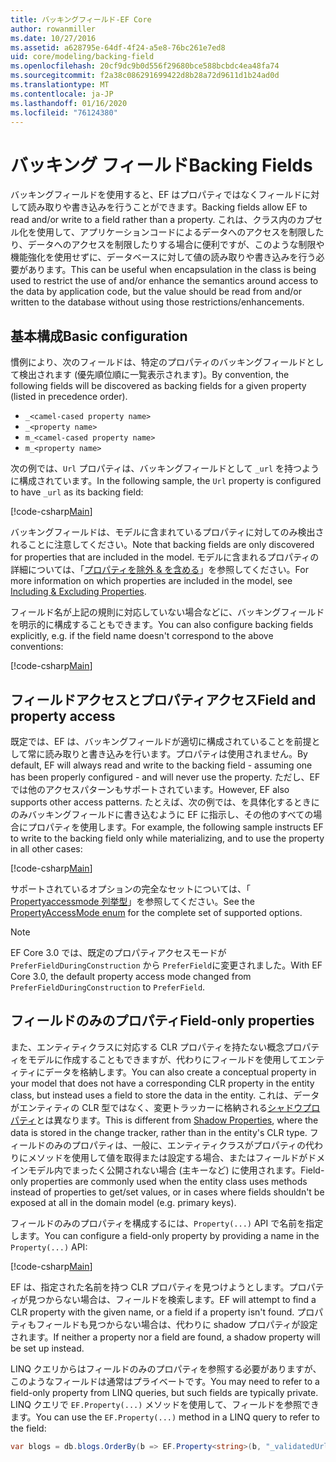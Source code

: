 ```yaml
---
title: バッキングフィールド-EF Core
author: rowanmiller
ms.date: 10/27/2016
ms.assetid: a628795e-64df-4f24-a5e8-76bc261e7ed8
uid: core/modeling/backing-field
ms.openlocfilehash: 20cf9dc9b0d556f29680bce588bcbdc4ea48fa74
ms.sourcegitcommit: f2a38c086291699422d8b28a72d9611d1b24ad0d
ms.translationtype: MT
ms.contentlocale: ja-JP
ms.lasthandoff: 01/16/2020
ms.locfileid: "76124380"
---
```

# <a name="backing-fields"></a><span data-ttu-id="1ef31-102">バッキング フィールド</span><span class="sxs-lookup"><span data-stu-id="1ef31-102">Backing Fields</span></span>

<span data-ttu-id="1ef31-103">バッキングフィールドを使用すると、EF はプロパティではなくフィールドに対して読み取りや書き込みを行うことができます。</span><span class="sxs-lookup"><span data-stu-id="1ef31-103">Backing fields allow EF to read and/or write to a field rather than a property.</span></span> <span data-ttu-id="1ef31-104">これは、クラス内のカプセル化を使用して、アプリケーションコードによるデータへのアクセスを制限したり、データへのアクセスを制限したりする場合に便利ですが、このような制限や機能強化を使用せずに、データベースに対して値の読み取りや書き込みを行う必要があります。</span><span class="sxs-lookup"><span data-stu-id="1ef31-104">This can be useful when encapsulation in the class is being used to restrict the use of and/or enhance the semantics around access to the data by application code, but the value should be read from and/or written to the database without using those restrictions/enhancements.</span></span>

## <a name="basic-configuration"></a><span data-ttu-id="1ef31-105">基本構成</span><span class="sxs-lookup"><span data-stu-id="1ef31-105">Basic configuration</span></span>

<span data-ttu-id="1ef31-106">慣例により、次のフィールドは、特定のプロパティのバッキングフィールドとして検出されます (優先順位順に一覧表示されます)。</span><span class="sxs-lookup"><span data-stu-id="1ef31-106">By convention, the following fields will be discovered as backing fields for a given property (listed in precedence order).</span></span> 

* `_<camel-cased property name>`
* `_<property name>`
* `m_<camel-cased property name>`
* `m_<property name>`

<span data-ttu-id="1ef31-107">次の例では、`Url` プロパティは、バッキングフィールドとして `_url` を持つように構成されています。</span><span class="sxs-lookup"><span data-stu-id="1ef31-107">In the following sample, the `Url` property is configured to have `_url` as its backing field:</span></span>

[!code-csharp[Main](../../../samples/core/Modeling/Conventions/BackingField.cs#Sample)]

<span data-ttu-id="1ef31-108">バッキングフィールドは、モデルに含まれているプロパティに対してのみ検出されることに注意してください。</span><span class="sxs-lookup"><span data-stu-id="1ef31-108">Note that backing fields are only discovered for properties that are included in the model.</span></span> <span data-ttu-id="1ef31-109">モデルに含まれるプロパティの詳細については、「[プロパティを除外 & を含める](included-properties.md)」を参照してください。</span><span class="sxs-lookup"><span data-stu-id="1ef31-109">For more information on which properties are included in the model, see [Including & Excluding Properties](included-properties.md).</span></span>

<span data-ttu-id="1ef31-110">フィールド名が上記の規則に対応していない場合などに、バッキングフィールドを明示的に構成することもできます。</span><span class="sxs-lookup"><span data-stu-id="1ef31-110">You can also configure backing fields explicitly, e.g. if the field name doesn't correspond to the above conventions:</span></span>

[!code-csharp[Main](../../../samples/core/Modeling/FluentAPI/BackingField.cs?name=BackingField&highlight=5)]

## <a name="field-and-property-access"></a><span data-ttu-id="1ef31-111">フィールドアクセスとプロパティアクセス</span><span class="sxs-lookup"><span data-stu-id="1ef31-111">Field and property access</span></span>

<span data-ttu-id="1ef31-112">既定では、EF は、バッキングフィールドが適切に構成されていることを前提として常に読み取りと書き込みを行います。プロパティは使用されません。</span><span class="sxs-lookup"><span data-stu-id="1ef31-112">By default, EF will always read and write to the backing field - assuming one has been properly configured - and will never use the property.</span></span> <span data-ttu-id="1ef31-113">ただし、EF では他のアクセスパターンもサポートされています。</span><span class="sxs-lookup"><span data-stu-id="1ef31-113">However, EF also supports other access patterns.</span></span> <span data-ttu-id="1ef31-114">たとえば、次の例では、を具体化するときにのみバッキングフィールドに書き込むように EF に指示し、その他のすべての場合にプロパティを使用します。</span><span class="sxs-lookup"><span data-stu-id="1ef31-114">For example, the following sample instructs EF to write to the backing field only while materializing, and to use the property in all other cases:</span></span>

[!code-csharp[Main](../../../samples/core/Modeling/FluentAPI/BackingFieldAccessMode.cs?name=BackingFieldAccessMode&highlight=6)]

<span data-ttu-id="1ef31-115">サポートされているオプションの完全なセットについては、「 [Propertyaccessmode 列挙型](https://docs.microsoft.com/dotnet/api/microsoft.entityframeworkcore.propertyaccessmode)」を参照してください。</span><span class="sxs-lookup"><span data-stu-id="1ef31-115">See the [PropertyAccessMode enum](https://docs.microsoft.com/dotnet/api/microsoft.entityframeworkcore.propertyaccessmode) for the complete set of supported options.</span></span>

> [!NOTE]
> <span data-ttu-id="1ef31-116">EF Core 3.0 では、既定のプロパティアクセスモードが `PreferFieldDuringConstruction` から `PreferField`に変更されました。</span><span class="sxs-lookup"><span data-stu-id="1ef31-116">With EF Core 3.0, the default property access mode changed from `PreferFieldDuringConstruction` to `PreferField`.</span></span>

## <a name="field-only-properties"></a><span data-ttu-id="1ef31-117">フィールドのみのプロパティ</span><span class="sxs-lookup"><span data-stu-id="1ef31-117">Field-only properties</span></span>

<span data-ttu-id="1ef31-118">また、エンティティクラスに対応する CLR プロパティを持たない概念プロパティをモデルに作成することもできますが、代わりにフィールドを使用してエンティティにデータを格納します。</span><span class="sxs-lookup"><span data-stu-id="1ef31-118">You can also create a conceptual property in your model that does not have a corresponding CLR property in the entity class, but instead uses a field to store the data in the entity.</span></span> <span data-ttu-id="1ef31-119">これは、データがエンティティの CLR 型ではなく、変更トラッカーに格納される[シャドウプロパティ](shadow-properties.md)とは異なります。</span><span class="sxs-lookup"><span data-stu-id="1ef31-119">This is different from [Shadow Properties](shadow-properties.md), where the data is stored in the change tracker, rather than in the entity's CLR type.</span></span> <span data-ttu-id="1ef31-120">フィールドのみのプロパティは、一般に、エンティティクラスがプロパティの代わりにメソッドを使用して値を取得または設定する場合、またはフィールドがドメインモデル内でまったく公開されない場合 (主キーなど) に使用されます。</span><span class="sxs-lookup"><span data-stu-id="1ef31-120">Field-only properties are commonly used when the entity class uses methods instead of properties to get/set values, or in cases where fields shouldn't be exposed at all in the domain model (e.g. primary keys).</span></span>

<span data-ttu-id="1ef31-121">フィールドのみのプロパティを構成するには、`Property(...)` API で名前を指定します。</span><span class="sxs-lookup"><span data-stu-id="1ef31-121">You can configure a field-only property by providing a name in the `Property(...)` API:</span></span>

[!code-csharp[Main](../../../samples/core/Modeling/FluentAPI/BackingFieldNoProperty.cs#Sample)]

<span data-ttu-id="1ef31-122">EF は、指定された名前を持つ CLR プロパティを見つけようとします。プロパティが見つからない場合は、フィールドを検索します。</span><span class="sxs-lookup"><span data-stu-id="1ef31-122">EF will attempt to find a CLR property with the given name, or a field if a property isn't found.</span></span> <span data-ttu-id="1ef31-123">プロパティもフィールドも見つからない場合は、代わりに shadow プロパティが設定されます。</span><span class="sxs-lookup"><span data-stu-id="1ef31-123">If neither a property nor a field are found, a shadow property will be set up instead.</span></span>

<span data-ttu-id="1ef31-124">LINQ クエリからはフィールドのみのプロパティを参照する必要がありますが、このようなフィールドは通常はプライベートです。</span><span class="sxs-lookup"><span data-stu-id="1ef31-124">You may need to refer to a field-only property from LINQ queries, but such fields are typically private.</span></span> <span data-ttu-id="1ef31-125">LINQ クエリで `EF.Property(...)` メソッドを使用して、フィールドを参照できます。</span><span class="sxs-lookup"><span data-stu-id="1ef31-125">You can use the `EF.Property(...)` method in a LINQ query to refer to the field:</span></span>

``` csharp
var blogs = db.blogs.OrderBy(b => EF.Property<string>(b, "_validatedUrl"));
```

